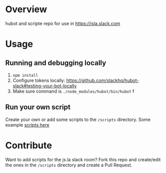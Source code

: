 # Overview

hubot and scripte repo for use in https://jsla.slack.com


# Usage

## Running and debugging locally

1. `npm install`
2. Configure tokens locally: https://github.com/slackhq/hubot-slack#testing-your-bot-locally
3. Make sure command is `./node_modules/hubot/bin/hubot` f

## Run your own script
Create your own or add some scripts to the `/scripts` directory. Some example [scripts here](https://github.com/github/hubot-scripts/tree/master/src/scripts)


# Contribute
Want to add scripts for the js.la slack room? Fork this repo and create/edit the ones in the `/scripts` directory and create a Pull Request.
